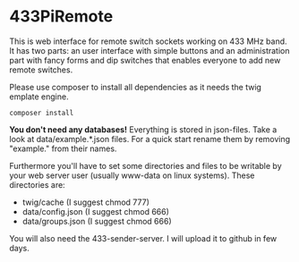 433PiRemote
===========
This is web interface for remote switch sockets working on 433 MHz band.
It has two parts: an user interface with simple buttons and an administration part
with fancy forms and dip switches that enables everyone to add new remote switches.

Please use composer to install all dependencies as it needs the twig emplate engine.

    composer install
    
**You don't need any databases!**
Everything is stored in json-files. Take a look at data/example.*.json files.
For a quick start rename them by removing "example." from their names.

Furthermore you'll have to set some directories and files to be writable by your
web server user (usually www-data on linux systems). These directories are:
* twig/cache (I suggest chmod 777)
* data/config.json (I suggest chmod 666)
* data/groups.json (I suggest chmod 666)
    
You will also need the 433-sender-server. I will upload it to github in few days.
